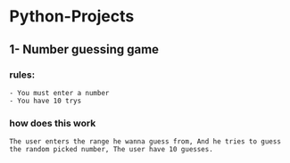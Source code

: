 # Python-Projects

## 1- Number guessing game

### rules:

    - You must enter a number
    - You have 10 trys

### how does this work

    The user enters the range he wanna guess from, And he tries to guess the random picked number, The user have 10 guesses.
